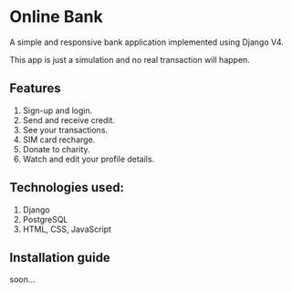 # Online Bank

A simple and responsive bank application implemented using Django V4.

This app is just a simulation and no real transaction will happen.

## Features

1. Sign-up and login.
2. Send and receive credit.
3. See your transactions.
4. SIM card recharge.
5. Donate to charity.
6. Watch and edit your profile details.

## Technologies used:

1. Django
2. PostgreSQL
3. HTML, CSS, JavaScript

## Installation guide

soon...
